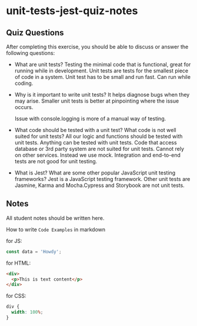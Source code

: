 # unit-tests-jest-quiz-notes

## Quiz Questions

After completing this exercise, you should be able to discuss or answer the following questions:

- What are unit tests?
  Testing the minimal code that is functional, great for running while in development.
  Unit tests are tests for the smallest piece of code in a system.
  Unit test has to be small and run fast. Can run while coding.

- Why is it important to write unit tests?
  It helps diagnose bugs when they may arise.
  Smaller unit tests is better at pinpointing where the issue occurs.

  Issue with console.logging is more of a manual way of testing.

- What code should be tested with a unit test? What code is not well suited for unit tests?
  All our logic and functions should be tested with unit tests.
  Anything can be tested with unit tests.
  Code that access database or 3rd party system are not suited for unit tests. Cannot rely on other services. Instead we use mock.
  Integration and end-to-end tests are not good for unit testing.

- What is Jest? What are some other popular JavaScript unit testing frameworks?
  Jest is a JavaScript testing framework. Other unit tests are Jasmine, Karma and Mocha.Cypress and Storybook are not unit tests.

## Notes

All student notes should be written here.

How to write `Code Examples` in markdown

for JS:

```js
const data = 'Howdy';
```

for HTML:

```html
<div>
  <p>This is text content</p>
</div>
```

for CSS:

```css
div {
  width: 100%;
}
```
